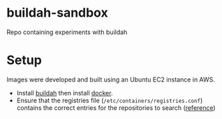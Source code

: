 # buildah-sandbox
Repo containing experiments with buildah

# Setup
Images were developed and built using an Ubuntu EC2 instance in AWS.

* Install [buildah](https://github.com/containers/buildah/blob/master/install.md) then
install [docker](https://docs.docker.com/install/linux/docker-ce/ubuntu/).
* Ensure that the registries file (`/etc/containers/registries.conf`) contains the correct entries
for the repositories to search ([reference](https://github.com/containers/buildah/blob/master/install.md))

